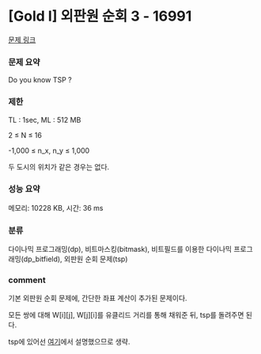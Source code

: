 
# [Gold I] 외판원 순회 3 - 16991

[문제 링크](https://www.acmicpc.net/problem/16991)

### 문제 요약

<p> Do you know TSP ? </p>

### 제한

TL : 1sec, ML : 512 MB

2 ≤ N ≤ 16

-1,000 ≤ n_x, n_y ≤ 1,000

두 도시의 위치가 같은 경우는 없다.

### 성능 요약

메모리: 10228 KB, 시간: 36 ms

### 분류

다이나믹 프로그래밍(dp), 비트마스킹(bitmask), 비트필드를 이용한 다이나믹 프로그래밍(dp_bitfield), 외판원 순회 문제(tsp)

### comment

기본 외판원 순회 문제에, 간단한 좌표 계산이 추가된 문제이다.

모든 쌍에 대해 W[i][j], W[j][i]를 유클리드 거리를 통해 채워준 뒤, tsp를 돌려주면 된다.

tsp에 있어선 [여기](https://github.com/pill27211/Baekjoon/blob/main/Gold/DP/2098_%EC%99%B8%ED%8C%90%EC%9B%90%20%EC%88%9C%ED%9A%8C/README.md)에서 설명했으므로 생략.
